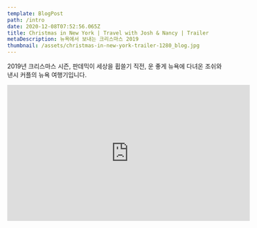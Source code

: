 ```yaml
---
template: BlogPost
path: /intro
date: 2020-12-08T07:52:56.065Z
title: Christmas in New York | Travel with Josh & Nancy | Trailer
metaDescription: 뉴욕에서 보내는 크리스마스 2019
thumbnail: /assets/christmas-in-new-york-trailer-1280_blog.jpg
---
```

2019년 크리스마스 시즌, 판데믹이 세상을 휩쓸기 직전, 운 좋게 뉴욕에 다녀온 조쉬와 낸시 커플의 뉴욕 여행기입니다.

<iframe width="560" height="315" src="https://www.youtube.com/embed/_yWUYnP7uOk" frameborder="0" allow="accelerometer; autoplay; clipboard-write; encrypted-media; gyroscope; picture-in-picture" allowfullscreen></iframe>